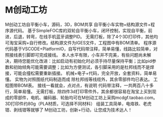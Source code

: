 # M创动工坊
M创动工坊自平衡小车，源码，3D，BOM共享
自平衡小车实物+结构源文件+程序源代码。
基于SimpleFOC库的双轮自平衡小车，闭环控制，实现自平衡，前进，后退，转弯，在线手机蓝牙调整PID。
无需打板，除了4个3D打印件，其他均可淘宝采购+自行修改。结构源文件为IGES文件，工程图中有BOM清单。
程序源代码基于VSCODE+PlatformIO，自写代码带注释，简单易懂，线路比较简单，对照接线表引脚即可完成接线。
本人水平有限，小车并不完美，有些问题尚未解决，期待您能优化改进：比如启动有初始化时必须手持尽量保持平衡；比如pid参数和初始倾角可能需要调整；比如为方便测试，各引脚采用的是杜邦线而不是焊接，可能会撞松需要重新插接。
机械+电子+代码，完全开放，全套资料，简单易懂。
实物为对照图纸代码制造而成
除杜邦线等线缆外，其余零部件均已表达。
工程图带BOM表。
接线一看就会，点对点，有说明
代码带注释，一共两百八十多行，简单易懂。
无需打板，除四件3d打印零件外，其余都很容易在淘宝上买到现成的零部件，电机、编码器、轮胎均可在M创动工坊上采购mcdgf.taobao.com。
3D打印件约80g（PLA材质，可选择不同材料）
组装工具简单，电烙铁、老虎钳、剥线钳等就够了
M创动工坊，创新+行动，让您成为技术达人！
